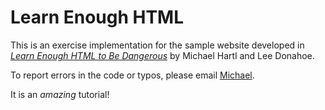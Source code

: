 # Learn Enough HTML

This is an exercise implementation for the sample website developed in [*Learn Enough HTML to Be Dangerous*](https://www.learnenough.com/html) by Michael Hartl and Lee Donahoe.

To report errors in the code or typos, please email [Michael](mailto:michael@learnenough.com).

It is an *amazing* tutorial!
